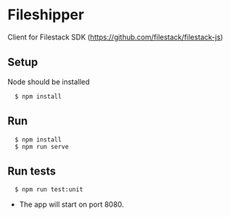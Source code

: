 # Fileshipper

Client for Filestack SDK (https://github.com/filestack/filestack-js)

## Setup
Node should be installed
```
  $ npm install
```

## Run
```
  $ npm install
  $ npm run serve
```

## Run tests
```
  $ npm run test:unit
```
* The app will start on port 8080.